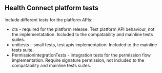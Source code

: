 ## Health Connect platform tests ##

Include different tests for the platform APIs:

- cts - required for the platform release. Test platform API behaviour, not the implementatation.
  Included to the compatability and mainline tests suites.
- unittests - small tests, test apis implementation. Included to the mainline tests suite.
- PermissionIntegrationTests - integration tests for the permission flow implementation. Require
  signature permission, not included to the compatability and mainline tests suites.
